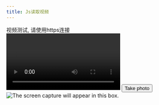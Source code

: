```yaml
---
title: Js读取视频
---
```



<div>视频测试, 请使用https连接</div>
<div class="camera">
    <video id="video">Video stream not available.</video>
    <button id="startbutton">Take photo</button>
</div>
<canvas id="canvas"></canvas>
<div class="output">
    <img id="photo" alt="The screen capture will appear in this box.">
</div>


<script>
(function() {
    var width = 320;    // We will scale the photo width to this
    var height = 0;     // This will be computed based on the input stream

    var streaming = false;

    var video = null;
    var canvas = null;
    var photo = null;
    var startbutton = null;

    function startup() {
        video = document.getElementById('video');
        canvas = document.getElementById('canvas');
        photo = document.getElementById('photo');
        startbutton = document.getElementById('startbutton');

         navigator.getMedia = ( navigator.getUserMedia ||
                                 navigator.webkitGetUserMedia ||
                                 navigator.mozGetUserMedia ||
                                 navigator.msGetUserMedia);
        navigator.getMedia({
            video: true,
            audio: false
        }, function(stream) {
            if (navigator.mozGetUserMedia) {
                video.mozSrcObject = stream;
            } else {
                var vendorURL = window.URL || window.webkitURL;
                video.src = vendorURL.createObjectURL(stream);
            }
            video.play();
        }, function(err) {
            console.log("An error occured! " + err);
        });


    	video.addEventListener('canplay', function(ev){
            if (!streaming) {
                height = video.videoHeight / (video.videoWidth/width);

                // Firefox currently has a bug where the height can't be read from
                // the video, so we will make assumptions if this happens.

                if (isNaN(height)) {
                    height = width / (4/3);
                }

                video.setAttribute('width', width);
                video.setAttribute('height', height);
                canvas.setAttribute('width', width);
                canvas.setAttribute('height', height);
                streaming = true;
             }
            }, false);


        startbutton.addEventListener('click', function(ev){
            takepicture();
            ev.preventDefault();
        }, false);

        clearphoto();
    }

    function clearphoto() {
        var context = canvas.getContext('2d');
        context.fillStyle = "#AAA";
        context.fillRect(0, 0, canvas.width, canvas.height);

        var data = canvas.toDataURL('image/png');
        photo.setAttribute('src', data);
    }

    function takepicture() {
        var context = canvas.getContext('2d');
        if (width && height) {
            canvas.width = width;
            canvas.height = height;
            context.drawImage(video, 0, 0, width, height);

            var data = canvas.toDataURL('image/png');
            photo.setAttribute('src', data);
        } else {
            clearphoto();
        }
    }
    window.addEventListener('load', startup);
})();
</script>
